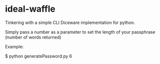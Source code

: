 # ideal-waffle

Tinkering with a simple CLI Diceware implementation for python.

Simply pass a number as a parameter to set the length of your passphrase (number of words returned)

Example:

  $ python generatePassword.py 6

